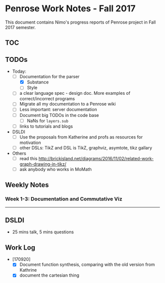 # Penrose Work Notes - Fall 2017

This document contains Nimo's progress reports of Penrose project in Fall 2017 semester.

## TOC

## TODOs

- Today:
    - [ ] Documentation for the parser
        - [x] Substance
        - [ ] Style
    - [ ] a clear language spec - design doc. More examples of correct/incorrect programs
    - [ ] Migrate all my documentation to a Penrose wiki
    - [ ] Less important: server documentation
    - [ ] Document big TODOs in the code base
        - [ ] NaNs for `layers.sub`
    - [ ] links to tutorials and blogs
- DSLDI
    - [ ] Use the proposals from Katherine and profs as resources for motivation  
    - [ ] other DSLs: TikZ and DSL is TikZ, graphviz, asymtote, tikz gallary
- Others
    - [ ] read this http://brickisland.net/diagrams/2016/11/02/related-work-graph-drawing-in-tikz/
    - [ ] ask anybody who works in MoMath

## Weekly Notes

### Week 1-3: Documentation and Commutative Viz

----
## DSLDI

- 25 mins talk, 5 mins questions

## Work Log

- [170920]
    - [x] Document function synthesis, comparing with the old version from Kathrine
    - [x] document the cartesian thing
